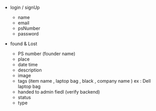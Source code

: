 - login / signUp
  - name
  - email
  - psNumber
  - password
  
- found & Lost
  - PS number (founder name)
  - place
  - date time 
  - description
  - image
  - tags (item name , laptop bag ,  black , company name ) ex : Dell laptop bag
  - handed to admin fiedl (verify backend)
  - status
  - type  

